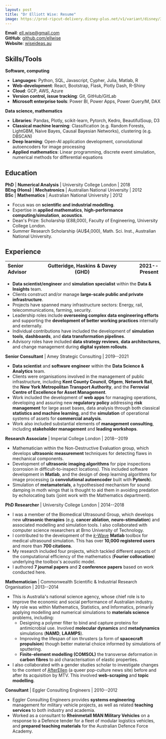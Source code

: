 ```yaml
---
layout: post
title: "Dr Elliott Wise: Resume"
image: https://prod-ripcut-delivery.disney-plus.net/v1/variant/disney/3136595AE132B2B525E3E1A576C2F6BA05519425C94D002FF67EA633A99D58C9/scale?aspectRatio=1.78&format=jpeg
---
```


**Email**: [ell.wise@gmail.com](mailto:ell.wise@gmail.com)  
**GitHub**: [github.com/ellwise](https://github.com/ellwise)  
**Website**: [wiseideas.au](https://wiseideas.au)

## Skills/Tools

**Software, computing**

- **Languages**: Python, SQL, Javascript, Cypher, Julia, Matlab, R
- **Web-development**: React, Bootstrap, Flask, Plotly Dash, R-Shiny
- **Cloud**: GCP, AWS, Azure
- **Version control, issue tracking**: Git, GitHub/GitLab
- **Microsoft enterprise tools**: Power BI, Power Apps, Power Query/M, DAX

**Data science, mathematics**

- **Libraries**: Pandas, Plotly, scikit-learn, Pytorch, Kedro, BeautifulSoup, D3
- **Classical machine learning**: Classification (e.g. Random Forests, LightGBM, Naive Bayes, Causal Bayesian Networks), clustering (e.g. DBSCAN)
- **Deep learning**: Open-AI application development, convolutional autoencoders for image processing
- **Applied mathematics**: Linear programming, discrete event simulation, numerical methods for differential equations

## Education

**PhD** | **Numerical Analysis** | University College London | 2018  
**BEng (Hons)** | **Mechatronics** | Australian National University | 2012  
**BSc** | **Mathematics** | Australian National University  | 2012

- Focus was on **scientific and industrial modelling**.
- Expertise in **applied mathematics**, **high-performance computing/simulation**, **acoustics**.
- Dean's Prize: Scholarship (£88,000), Faculty of Engineering, University College London.
- Summer Research Scholarship (AU$4,000), Math. Sci. Inst., Australian National University.

## Experience

**Senior Advisor** | Gutteridge, Haskins & Davey (GHD) | 2021--Present
|:---|:---:|---:|

- **Data scientist/engineer** and **simulation specialist** within the **Data & Insights** team.
- Clients construct and/or manage **large-scale public and private infrastructure**.
- Projects have spanned many infrastructure sectors: Energy, rail, telecommunications, farming, security.
- Leadership roles include **overseeing complex data engineering efforts** and supporting the **development of better working practices** internally and externally.
- Individual contributions have included the development of **simulation tools**, **dashboards**, and **data transformation pipelines**.
- Advisory roles have included **data strategy reviews**, **data architectures**, and change management during **digital system rollouts**.

**Senior Consultant** | Amey Strategic Consulting | 2019--2021

- **Data scientist** and **software engineer** within the **Data Science & Analytics** team.
- Clients were organisations involved in the management of public infrastructure, including **Kent County Council**, **Ofgem**, **Network Rail**, the **New York Metropolitan Transport Authority**, and the **Ferrovial Centre of Excellence for Asset Management**.
- Work included the development of **web apps** for managing operations, developing and assuring new **regulatory policy** addressing **risk management** for large asset bases, data analysis through both classical **statistics and machine learning**, and the **simulation** of operational systems of assets for **commercial analysis**.
- Work also included substantial elements of **management consulting**, including **stakeholder management** and **leading workshops**.

**Research Associate** | Imperial College London | 2018--2019

- Mathematician within the Non-Destructive Evaluation group, which develops **ultrasonic measurement** techniques for detecting flaws in mechanical components.
- Development of **ultrasonic imaging algorithms** for pipe inspections (corrosion in difficult-to-inspect locations). This included software development in **Matlab**, and the design of deep learning algorithms for image processing (a **convolutional autoencoder** built with **Pytorch**).
- Simulation of **metamaterials**, a hypothesised mechanism for sound damping in moth wings that is thought to aid them in avoiding predation by echolocating bats (joint work with the Mathematics department).

**PhD Researcher** | University College London | 2014--2018

- I was a member of the Biomedical Ultrasound Group, which develops new **ultrasonic therapies** (e.g. **cancer ablation**, **neuro-stimulation**) and associated modelling and simulation tools. I also collaborated with computer science researchers at Brno University of Technology.
- I contributed to the development of the [_k_-Wave](http://www.k-wave.org/) **Matlab** toolbox for medical ultrasound simulation. This has over **10,000 registered users** and more than **700 citations**.
- My research included four projects, which tackled different aspects of the computational efficiency of the mathematics (**Fourier collocation**) underlying the toolbox's acoustic model.
- I authored **7 journal papers** and **2 conference papers** based on work conducted here.

**Mathematician** | Commonwealth Scientific & Industrial Research Organisation | 2013--2014

- This is Australia's national science agency, whose chief role is to improve the economic and social performance of Australian industry.
- My role was within Mathematics, Statistics, and Informatics, primarily applying modelling and numerical simulations to **materials science** problems, including:
    - Designing a polymer filter to bind and capture proteins for antimicrobial use. Involved **molecular dynamics** and **metadynamics** simulations (**NAMD**, **LAAMPS**).
    - Improving the lifespan of ion thrusters (a form of **spacecraft propulsion**) though better material choice informed by simulations of sputtering.
    - **Finite-element modelling (COMSOL)** the transverse deformation in **carbon fibres** to aid characterisation of elastic properties.
- I also collaborated with a gender studies scholar to investigate changes to the content of [AfterEllen](https://www.afterellen.com/) (a queer pop-culture news site) before and after its acquisition by MTV. This involved **web-scraping** and **topic modelling**.

**Consultant** | Eggler Consulting Engineers | 2010--2012

- Eggler Consulting Engineers provides **systems engineering** management for military vehicle projects, as well as related **teaching services** to both industry and academia.
- Worked as a consultant to **Rheinmetall MAN Military Vehicles** on a response to a Defence tender for a fleet of modular logistics vehicles, and **prepared teaching materials** for the Australian Defence Force Academy.
